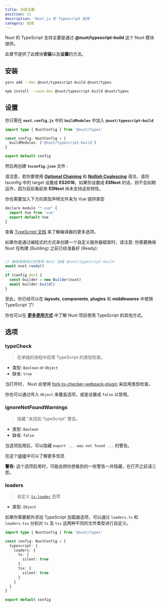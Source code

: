 ```yaml
---
title: 安装设置
position: 11
description: 'Nuxt.js 的 Typescript 支持'
category: 指南
---
```


Nuxt 的 TypeScript 支持主要是通过 **@nuxt/typescript-build** 这个 Nuxt 模块提供。

此章节提供了此模块**安装**以及**设置**的方法。

## 安装

<code-group>
<code-block label="Yarn" active>

```sh
yarn add --dev @nuxt/typescript-build @nuxt/types
```

</code-block>
<code-block label="NPM">

```sh
npm install --save-dev @nuxt/typescript-build @nuxt/types
```

</code-block>
</code-group>

## 设置

你只需在 **`nuxt.config.js`** 中的 **`buildModules`** 中加入 **`@nuxt/typescript-build`**

```ts {}[nuxt.config.ts]
import type { NuxtConfig } from '@nuxt/types'

const config: NuxtConfig = {
  buildModules: ['@nuxt/typescript-build']
}

export default config
```

然后再创建 **`tsconfig.json`** 文件 :

<inject-code query="shared/tsconfig.json"></inject-code>

<alert type="info">

请注意，若你要使用 [**Optional Chaining**](https://www.typescriptlang.org/docs/handbook/release-notes/typescript-3-7.html#optional-chaining) 和 [**Nullish Coalescing**](https://www.typescriptlang.org/docs/handbook/release-notes/typescript-3-7.html#nullish-coalescing) 语法，请将 tsconfig 中的 target 设置成 **ES2018**。如果你设置成 **ESNext** 的话，则不会如期运作，因为目前看起来 **ESNext** 尚未支持这些特性。

</alert>

你也需要加入下方的类型声明文件来为 Vue 提供类型

```js {}[vue-shim.d.ts]
declare module "*.vue" {
  import Vue from 'vue'
  export default Vue
}
```

<alert type="info">

查看 [TypeScript 文档](https://www.typescriptlang.org/tsconfig) 来了解编译器的更多选项。

</alert>

<alert type="warning">


如果你是通过编程式的方式来创建一个自定义服务器框架时，请注意: 你需要确保 Nuxt 在构建 (Building) 之前已经准备好 (Ready):

```js

// 确保再继续之前等待 Nuxt 加载 @nuxt/typescript-build
await nuxt.ready()
...
if (config.dev) {
  const builder = new Builder(nuxt)
  await builder.build()
}
```

</alert>

至此，你已经可以在 **layouts**, **components**, **plugins** 和 **middlewares** 中使用 TypeScript 了!

你也可以在 [**更多使用方式**](../cookbook/components/) 中了解 Nuxt 项目使用 TypeScript 的其他方式。

## 选项

### typeCheck

> 在单独的进程中启用 TypeScript 的类型检查。

- 类型: `Boolean` or `Object`
- 缺省: `true`

当打开时， Nuxt 会使用 [fork-ts-checker-webpack-plugin](https://github.com/TypeStrong/fork-ts-checker-webpack-plugin) 来启用类型检查。

你也可以通过传入 `Object` 来覆盖选项，或是设置成 `false` 以禁用。

### ignoreNotFoundWarnings

> 隐藏 “未找到 TypeScript” 警告。

- 类型: `Boolean`
- 缺省: `false`

当选项启用后，可以隐藏 `export ... was not found ...` 的警告。

在这个[链接](https://github.com/TypeStrong/ts-loader/issues/653)中可以了解更多信息

**警告:** 这个选项启用时，可能会把你想看到的一些警告一并隐藏，在打开之前请三思。

### loaders

> 自定义 [`ts-loader`](https://github.com/TypeStrong/ts-loader#loader-options) 选项

- 类型: `Object`

如果你需要额外添加 TypeScript 加载器选项，可以通过 `loaders.ts` 和 `loaders.tsx` 分别对 `ts` 及 `tsx` 这两种不同的文件类型进行自定义。


```ts {}[nuxt.config.ts]
import type { NuxtConfig } from '@nuxt/types'

const config: NuxtConfig = {
  typescript: {
    loaders: {
      ts: {
        silent: true
      },
      tsx: {
        silent: true
      }
    }
  }
}

export default config
```
